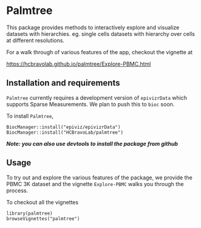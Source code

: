 # Palmtree
This package provides methods to interactively explore and visualize datasets with hierarchies. eg. single cells datasets with hierarchy over cells at different resolutions. 

For a walk through of various features of the app, checkout the vignette at 

https://hcbravolab.github.io/palmtree/Explore-PBMC.html

## Installation and requirements

`Palmtree` currently requires a development version of `epivizrData` which supports Sparse Measurements. We plan to push this to `bioc` soon. 

To install `Palmtree`, 

```{r}
BiocManager::install("epiviz/epivizrData")
BiocManager::install("HCBravoLab/palmtree")
```
***Note: you can also use devtools to install the package from github***

## Usage

To try out and explore the various features of the package, we provide the PBMC 3K dataset and the vignette `Explore-PBMC` walks you through the process. 

To checkout all the vignettes

```{r}
library(palmtree)
browseVignettes("palmtree")
```
